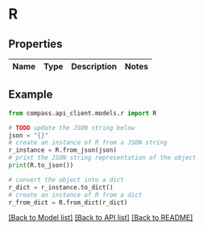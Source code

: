 # R


## Properties

Name | Type | Description | Notes
------------ | ------------- | ------------- | -------------

## Example

```python
from compass.api_client.models.r import R

# TODO update the JSON string below
json = "{}"
# create an instance of R from a JSON string
r_instance = R.from_json(json)
# print the JSON string representation of the object
print(R.to_json())

# convert the object into a dict
r_dict = r_instance.to_dict()
# create an instance of R from a dict
r_from_dict = R.from_dict(r_dict)
```
[[Back to Model list]](../README.md#documentation-for-models) [[Back to API list]](../README.md#documentation-for-api-endpoints) [[Back to README]](../README.md)


